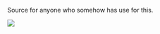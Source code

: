 <p>Source for anyone who somehow has use for this.<p>
  <img src="https://media.discordapp.net/attachments/796830357286551564/803554970452492308/unknown.png"
